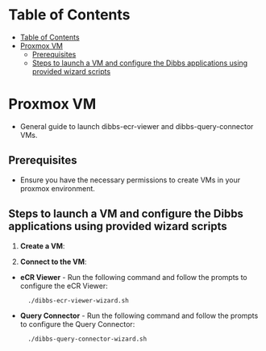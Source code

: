 # Table of Contents
- [Table of Contents](#table-of-contents)
- [Proxmox VM](#proxmox-vm)
  - [Prerequisites](#prerequisites)
  - [Steps to launch a VM and configure the Dibbs applications using provided wizard scripts](#steps-to-launch-a-vm-and-configure-the-dibbs-applications-using-provided-wizard-scripts)

# Proxmox VM

- General guide to launch dibbs-ecr-viewer and dibbs-query-connector VMs.

## Prerequisites

- Ensure you have the necessary permissions to create VMs in your proxmox environment.

## Steps to launch a VM and configure the Dibbs applications using provided wizard scripts

1. **Create a VM**:

2. **Connect to the VM**:
  - **eCR Viewer** - Run the following command and follow the prompts to configure the eCR Viewer:
    ```bash
      ./dibbs-ecr-viewer-wizard.sh
    ```
  - **Query Connector** - Run the following command and follow the prompts to configure the Query Connector:
    ```bash
      ./dibbs-query-connector-wizard.sh
    ```
